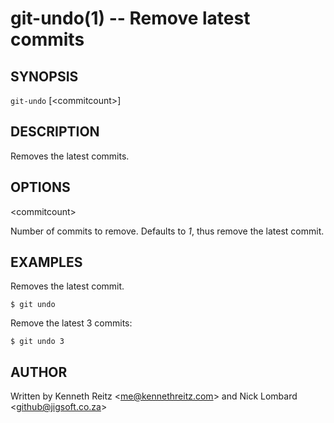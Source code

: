 git-undo(1) -- Remove latest commits
====================================

## SYNOPSIS

`git-undo` [&lt;commitcount&gt;]

## DESCRIPTION

  Removes the latest commits.

## OPTIONS

  &lt;commitcount&gt;

  Number of commits to remove. Defaults to *1*, thus remove the latest commit.

## EXAMPLES

  Removes the latest commit.

    $ git undo

  Remove the latest 3 commits:

    $ git undo 3

## AUTHOR

Written by Kenneth Reitz &lt;<me@kennethreitz.com>&gt; and Nick Lombard &lt;<github@jigsoft.co.za>&gt;
